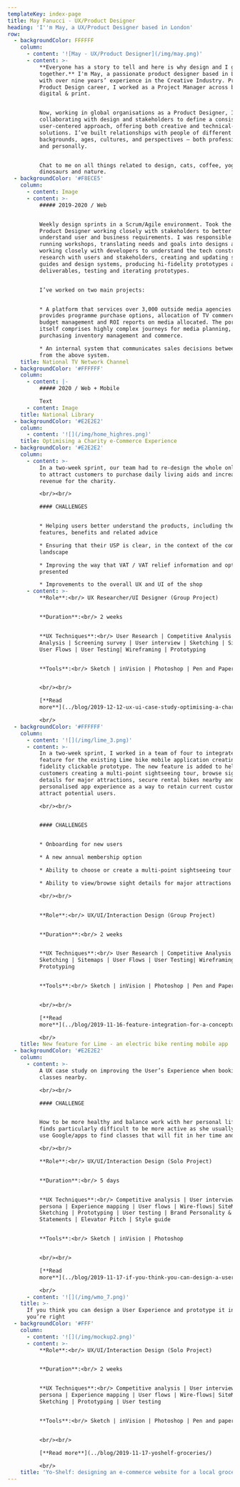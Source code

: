 ```yaml
---
templateKey: index-page
title: May Fanucci - UX/Product Designer
heading: 'I''m May, a UX/Product Designer based in London'
row:
  - backgroundColor: FFFFFF
    column:
      - content: '![May - UX/Product Designer](/img/may.png)'
      - content: >-
          **Everyone has a story to tell and here is why design and I go well
          together.** I'm May, a passionate product designer based in London
          with over nine years’ experience in the Creative Industry. Prior to my
          Product Design career, I worked as a Project Manager across broadcast,
          digital & print. 


          Now, working in global organisations as a Product Designer, I've been
          collaborating with design and stakeholders to define a consistent and
          user-centered approach, offering both creative and technical-based
          solutions. I’ve built relationships with people of different
          backgrounds, ages, cultures, and perspectives – both professionally
          and personally. 


          Chat to me on all things related to design, cats, coffee, yoga,
          dinosaurs and nature.
  - backgroundColor: '#F8ECE5'
    column:
      - content: Image
      - content: >-
          ##### 2019-2020 / Web


          Weekly design sprints in a Scrum/Agile environment. Took the lead as a
          Product Designer working closely with stakeholders to better
          understand user and business requirements. I was responsible for
          running workshops, translating needs and goals into designs and flows,
          working closely with developers to understand the tech constraints,
          research with users and stakeholders, creating and updating style
          guides and design systems, producing hi-fidelity prototypes and
          deliverables, testing and iterating prototypes.


          I’ve worked on two main projects:


          * A platform that services over 3,000 outside media agencies and
          provides programme purchase options, allocation of TV commercials,
          budget management and ROI reports on media allocated. The portal
          itself comprises highly complex journeys for media planning,
          purchasing inventory management and commerce. 

          * An internal system that communicates sales decisions between teams
          from the above system.
    title: National TV Network Channel
  - backgroundColor: '#FFFFFF'
    column:
      - content: |-
          ##### 2020 / Web + Mobile

          Text
      - content: Image
    title: National Library
  - backgroundColor: '#E2E2E2'
    column:
      - content: '![](/img/home_highres.png)'
    title: Optimising a Charity e-Commerce Experience
  - backgroundColor: '#E2E2E2'
    column:
      - content: >-
          In a two-week sprint, our team had to re-design the whole online shop
          to attract customers to purchase daily living aids and increase the
          revenue for the charity.

          <br/><br/>

          #### CHALLENGES


          * Helping users better understand the products, including their
          features, benefits and related advice

          * Ensuring that their USP is clear, in the context of the competitive
          landscape

          * Improving the way that VAT / VAT relief information and options are
          presented 

          * Improvements to the overall UX and UI of the shop
      - content: >-
          **Role**:<br/> UX Researcher/UI Designer (Group Project)


          **Duration**:<br/> 2 weeks


          **UX Techniques**:<br/> User Research | Competitive Analysis | Data
          Analysis | Screening survey | User interview | Sketching | Sitemaps |
          User Flows | User Testing| Wireframing | Prototyping


          **Tools**:<br/> Sketch | inVision | Photoshop | Pen and Paper


          <br/><br/>

          [**Read
          more**](../blog/2019-12-12-ux-ui-case-study-optimising-a-charity-e-commerce-experience/)

          <br/>
  - backgroundColor: '#FFFFFF'
    column:
      - content: '![](/img/lime_3.png)'
      - content: >-
          In a two-week sprint, I worked in a team of four to integrate a new
          feature for the existing Lime bike mobile application creating a high
          fidelity clickable prototype. The new feature is added to help
          customers creating a multi-point sightseeing tour, browse sight
          details for major attractions, secure rental bikes nearby and a more
          personalised app experience as a way to retain current customers and
          attract potential users.

          <br/><br/>


          #### CHALLENGES


          * Onboarding for new users 

          * A new annual membership option

          * Ability to choose or create a multi-point sightseeing tour

          * Ability to view/browse sight details for major attractions

          <br/><br/>


          **Role**:<br/> UX/UI/Interaction Design (Group Project)


          **Duration**:<br/> 2 weeks


          **UX Techniques**:<br/> User Research | Competitive Analysis |
          Sketching | Sitemaps | User Flows | User Testing| Wireframing |
          Prototyping


          **Tools**:<br/> Sketch | inVision | Photoshop | Pen and Paper


          <br/><br/>

          [**Read
          more**](../blog/2019-11-16-feature-integration-for-a-conceptual-bike-sharing-mobile-application/)

          <br/>
    title: New feature for Lime - an electric bike renting mobile app
  - backgroundColor: '#E2E2E2'
    column:
      - content: >-
          A UX case study on improving the User’s Experience when booking gym
          classes nearby.

          <br/><br/>

          #### CHALLENGE


          How to be more healthy and balance work with her personal life but
          finds particularly difficult to be more active as she usually needs to
          use Google/apps to find classes that will fit in her time and budget.

          <br/><br/>

          **Role**:<br/> UX/UI/Interaction Design (Solo Project)


          **Duration**:<br/> 5 days


          **UX Techniques**:<br/> Competitive analysis | User interviews | User
          persona | Experience mapping | User flows | Wire-flows| SiteMap |
          Sketching | Prototyping | User testing | Brand Personality &
          Statements | Elevator Pitch | Style guide


          **Tools**:<br/> Sketch | inVision | Photoshop


          <br/><br/>

          [**Read
          more**](../blog/2019-11-17-if-you-think-you-can-design-a-user-experience-and-prototype-it-in-5-days-you’re-right/)

          <br/>
      - content: '![](/img/wmo_7.png)'
    title: >-
      If you think you can design a User Experience and prototype it in 5 days,
      you’re right
  - backgroundColor: '#FFF'
    column:
      - content: '![](/img/mockup2.png)'
      - content: >-
          **Role**:<br/> UX/UI/Interaction Design (Solo Project)


          **Duration**:<br/> 2 weeks


          **UX Techniques**:<br/> Competitive analysis | User interviews | User
          persona | Experience mapping | User flows | Wire-flows| SiteMap |
          Sketching | Prototyping | User testing


          **Tools**:<br/> Sketch | inVision | Photoshop | Pen and paper


          <br/><br/>

          [**Read more**](../blog/2019-11-17-yoshelf-groceries/)

          <br/>
    title: 'Yo-Shelf: designing an e-commerce website for a local groceries shop'
---
```


